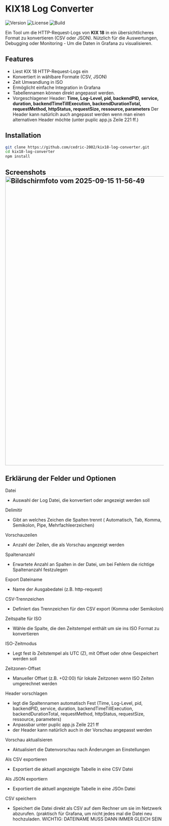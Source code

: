 # KIX18 Log Converter
![Version](https://img.shields.io/badge/version-1.0-blue.svg)
![License](https://img.shields.io/badge/license-MIT-green.svg)
![Build](https://img.shields.io/badge/build-passing-brightgreen.svg)


Ein Tool um die HTTP-Request-Logs von **KIX 18** in ein übersichtlicheres Format zu konvertieren (CSV oder JSON).
Nützlich für die Auswertungen, Debugging oder Monitoring - Um die Daten in Grafana zu visualisieren.

## Features
- Liest KIX 18 HTTP-Request-Logs ein
- Konvertiert in wählbare Formate (CSV, JSON)
- Zeit Umwandlung in ISO
- Ermöglicht einfache Integration in Grafana
- Tabellennamen können direkt angepasst werden.
- Vorgeschlagener Header: **Time, Log-Level, pid, backendPID, service, duration, backendTimeTillExecution, backendDurationTotal, requestMethod, httpStatus, requestSize, ressource, parameters**
  Der Header kann natürlcih auch angepasst werden wenn man einen alternativen Header möchte (unter puplic app.js Zeile 221 ff.)

## Installation
```bash
git clone https://github.com/cedric-2002/kix18-log-converter.git
cd kix18-log-converter
npm install

```
## Screenshots<img width="1484" height="916" alt="Bildschirmfoto vom 2025-09-15 11-56-49" src="https://github.com/user-attachments/assets/a8d31ba5-5165-422c-95a1-cbf2a27f4a79" />


## Erklärung der Felder und Optionen

Datei 
- Auswahl der Log Datei, die konvertiert oder angezeigt werden soll

Delimitir
- Gibt an welches Zeichen die Spalten trennt ( Automatisch, Tab, Komma, Semikolon, Pipe, Mehrfachleerzeichen)

Vorschauzeilen
- Anzahl der Zeilen, die als Vorschau angezeigt werden

Spaltenanzahl
- Erwartete Anzahl an Spalten in der Datei, um bei Fehlern die richtige Spaltenanzahl festzulegen

Export Dateiname
- Name der Ausgabedatei (z.B. http-request)

CSV-Trennzeichen
- Definiert das Trennzeichen für den CSV export (Komma oder Semikolon)

Zeitspalte für ISO
- Wähle die Spalte, die den Zeitstempel enthält um sie ins ISO Format zu konvertieren

ISO-Zeitmodus 
- Legt fest ib Zeitstempel als UTC (Z), mit Offset oder ohne Gespeichert werden soll

Zeitzonen-Offset
- Manueller Offset (z.B. +02:00) für lokale Zeitzonen wenn ISO Zeiten umgerechnet werden

Header vorschlagen
- legt die Spaltennamen automatisch Fest (Time, Log-Level, pid, backendPID, service, duration, backendTimeTillExecution, backendDurationTotal, requestMethod, httpStatus, requestSize, ressource, parameters)
- Anpassbar unter puplic app.js Zeile 221 ff
- der Header kann natürlich auch in der Vorschau angepasst werden

Vorschau aktualisieren
- Aktualisiert die Datenvorschau nach Änderungen an Einstellungen

Als CSV exportieren 
- Exportiert die aktuell angezeigte Tabelle in eine CSV Datei

Als JSON exportiern
- Exportiert die aktuell angezeigte Tabelle in eine JSOn Datei

CSV speichern
- Speichert die Datei direkt als CSV auf dem Rechner um sie im Netzwerk abzurufen. (praktisch für Grafana, um nicht jedes mal die Datei neu hochzuladen. WICHTIG: DATEINAME MUSS DANN IMMER GLEICH SEIN
